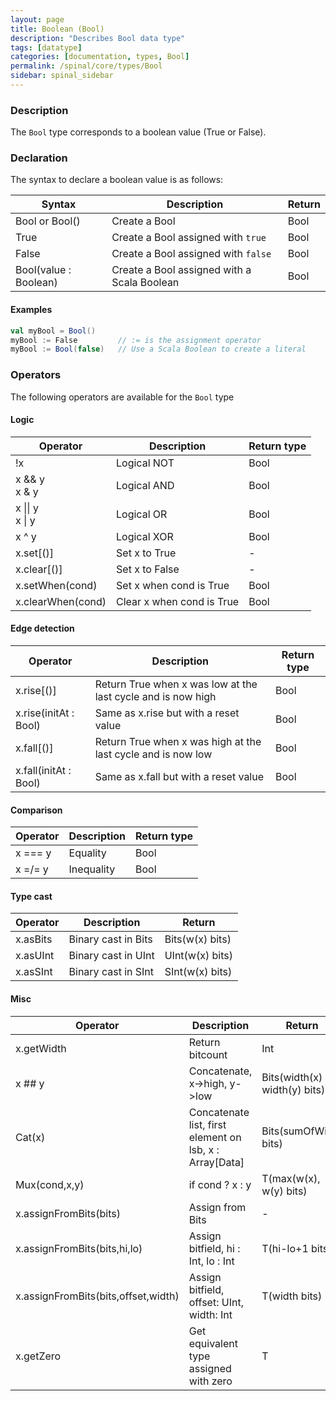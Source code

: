 ```yaml
---
layout: page
title: Boolean (Bool)
description: "Describes Bool data type"
tags: [datatype]
categories: [documentation, types, Bool]
permalink: /spinal/core/types/Bool
sidebar: spinal_sidebar
---
```

### Description
The `Bool` type corresponds to a boolean value (True or False).

### Declaration
The syntax to declare a boolean value is as follows:

| Syntax | Description | Return |
| ------- | ---- | --- |
| Bool or Bool()|  Create a Bool| Bool |
| True | Create a Bool assigned with `true` | Bool |
| False  | Create a Bool assigned with `false`| Bool |
| Bool(value : Boolean) | Create a Bool assigned with a Scala Boolean | Bool |

#### Examples
```scala
val myBool = Bool()
myBool := False         // := is the assignment operator
myBool := Bool(false)   // Use a Scala Boolean to create a literal
```

### Operators
The following operators are available for the `Bool` type

#### Logic

| Operator | Description | Return type |
| ------- | ---- | --- |
| !x  |  Logical NOT | Bool |
| x && y <br> x & y |  Logical AND | Bool |
| x \|\| y <br> x \| y  |  Logical OR  | Bool |
| x ^ y | Logical XOR | Bool |
| x.set[()]  |  Set x to True  | - |
| x.clear[()]  |  Set x to False  | - |
| x.setWhen(cond)  | Set x when cond is True | Bool |
| x.clearWhen(cond)  |  Clear x when cond is True | Bool |

#### Edge detection

| Operator | Description | Return type |
| ------- | ---- | --- |
| x.rise[()] | Return True when x was low at the last cycle and is now high | Bool |
| x.rise(initAt : Bool) | Same as x.rise but with a reset value  | Bool |
| x.fall[()] | Return True when x was high at the last cycle and is now low | Bool |
| x.fall(initAt : Bool) | Same as x.fall but with a reset value  | Bool |

#### Comparison

| Operator | Description | Return type |
| ------- | ---- | --- |
| x === y  |  Equality | Bool |
| x =/= y  |  Inequality | Bool |

#### Type cast

| Operator | Description | Return |
| ------- | ---- | --- |
| x.asBits |  Binary cast in Bits | Bits(w(x) bits) |
| x.asUInt |  Binary cast in UInt | UInt(w(x) bits) |
| x.asSInt |  Binary cast in SInt | SInt(w(x) bits) |

#### Misc

| Operator | Description | Return |
| ------- | ---- | --- |
| x.getWidth  |  Return bitcount | Int |
| x ## y |  Concatenate, x->high, y->low  | Bits(width(x) + width(y) bits)|
| Cat(x) |  Concatenate list, first element on lsb, x : Array[Data]  | Bits(sumOfWidth bits)|
| Mux(cond,x,y) |  if cond ? x : y  | T(max(w(x), w(y) bits)|
| x.assignFromBits(bits) |  Assign from Bits | - |
| x.assignFromBits(bits,hi,lo) |  Assign bitfield, hi : Int, lo : Int | T(hi-lo+1 bits) |
| x.assignFromBits(bits,offset,width) |  Assign bitfield, offset: UInt, width: Int | T(width bits) |
| x.getZero |  Get equivalent type assigned with zero | T |
